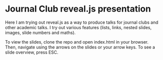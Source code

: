 # Journal Club reveal.js presentation

Here I am trying out reveal.js as a way to produce talks for journal clubs and other academic talks. I try out various features (lists, links, nested slides, images, slide numbers and maths).

To view the slides, clone the repo and open index.html in your browser. Then, navigate using the arrows on the slides or your arrow keys. To see a slide overview, press ESC.


